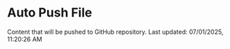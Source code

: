 # Auto Push File

Content that will be pushed to GitHub repository.
Last updated: 07/01/2025, 11:20:26 AM